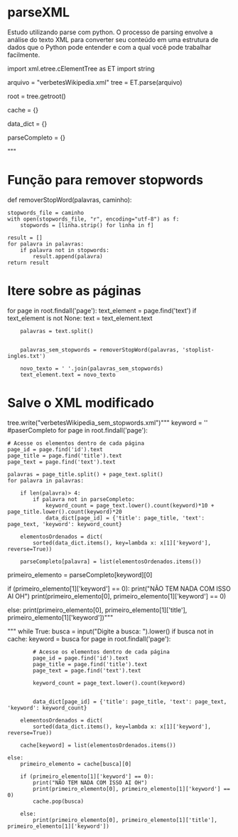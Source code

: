 # parseXML
Estudo utilizando parse com python. O processo de parsing envolve a análise do texto XML para converter seu conteúdo em uma estrutura de dados que o Python pode entender e com a qual você pode trabalhar facilmente.

import xml.etree.cElementTree as ET
import string

arquivo = "verbetesWikipedia.xml"
tree = ET.parse(arquivo)



root = tree.getroot()

cache = {}

data_dict = {}

parseCompleto = {}


"""
# Função para remover stopwords
def removerStopWord(palavras, caminho):

    stopwords_file = caminho
    with open(stopwords_file, "r", encoding="utf-8") as f:
        stopwords = [linha.strip() for linha in f]

    result = []
    for palavra in palavras:
        if palavra not in stopwords:
            result.append(palavra)
    return result

# Itere sobre as páginas
for page in root.findall('page'):
    text_element = page.find('text')
    if text_element is not None:
        text = text_element.text

        palavras = text.split()


        palavras_sem_stopwords = removerStopWord(palavras, 'stoplist-ingles.txt')

        novo_texto = ' '.join(palavras_sem_stopwords)
        text_element.text = novo_texto

# Salve o XML modificado
tree.write("verbetesWikipedia_sem_stopwords.xml")"""
keyword = ''
#paserCompleto
for page in root.findall('page'):

    # Acesse os elementos dentro de cada página
    page_id = page.find('id').text
    page_title = page.find('title').text
    page_text = page.find('text').text

    palavras = page_title.split() + page_text.split()
    for palavra in palavras:

        if len(palavra)> 4:
            if palavra not in parseCompleto:
                keyword_count = page_text.lower().count(keyword)*10 + page_title.lower().count(keyword)*20
                data_dict[page_id] = {'title': page_title, 'text': page_text, 'keyword': keyword_count}

        elementosOrdenados = dict(
            sorted(data_dict.items(), key=lambda x: x[1]['keyword'], reverse=True))
    
        parseCompleto[palavra] = list(elementosOrdenados.items())



primeiro_elemento = parseCompleto[keyword][0]

if (primeiro_elemento[1]['keyword'] == 0):
    print("NÃO TEM NADA COM ISSO AI OH")
    print(primeiro_elemento[0], primeiro_elemento[1]['keyword'] == 0)

else:
    print(primeiro_elemento[0], primeiro_elemento[1]['title'], primeiro_elemento[1]['keyword'])"""

    


"""
while True:
    busca = input("Digite a busca: ").lower()
    if busca not in cache:
        keyword = busca
        for page in root.findall('page'):

            # Acesse os elementos dentro de cada página
            page_id = page.find('id').text
            page_title = page.find('title').text
            page_text = page.find('text').text
        
            keyword_count = page_text.lower().count(keyword)


            data_dict[page_id] = {'title': page_title, 'text': page_text, 'keyword': keyword_count}

        elementosOrdenados = dict(
            sorted(data_dict.items(), key=lambda x: x[1]['keyword'], reverse=True))

        cache[keyword] = list(elementosOrdenados.items())

    else:
        primeiro_elemento = cache[busca][0]

        if (primeiro_elemento[1]['keyword'] == 0):
            print("NÃO TEM NADA COM ISSO AI OH")
            print(primeiro_elemento[0], primeiro_elemento[1]['keyword'] == 0)
            cache.pop(busca)

        else:
            print(primeiro_elemento[0], primeiro_elemento[1]['title'], primeiro_elemento[1]['keyword'])


